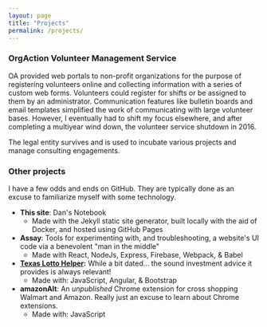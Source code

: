 ```yaml
---
layout: page
title: "Projects"
permalink: /projects/
---
```



### OrgAction Volunteer Management Service
OA provided web portals to non-profit organizations for the purpose of registering volunteers online and collecting information with a series of custom web forms. Volunteers could register for shifts or be assigned to them by an administrator. Communication features like bulletin boards and email templates simplified the work of communicating with large volunteer bases. However, I eventually had to shift my focus elsewhere, and after completing a multiyear wind down, the volunteer service shutdown in 2016.

The legal entity survives and is used to incubate various projects and manage consulting engagements.

### Other projects
I have a few odds and ends on GitHub. They are typically done as an excuse to familiarize myself with some technology.
* **This site**: Dan's Notebook
    * Made with the Jekyll static site generator, built locally with the aid of Docker, and hosted using GitHub Pages
* **Assay**: Tools for experimenting with, and troubleshooting, a website's UI code via a benevolent "man in the middle"
    * Made with React, NodeJs, Express, Firebase, Webpack, & Babel
* **[Texas Lotto Helper](http://www.danmoore.org/texasLottoHelper/dist/lotto.v001.html#/smart)<!-- http only... -->:**  While a bit dated... the sound investment advice it provides is always relevant!
    * Made with: JavaScript, Angular, & Bootstrap
* **amazonAlt**: An _unpublished_ Chrome extension for cross shopping Walmart and Amazon. Really just an excuse to learn about Chrome extensions.
    * Made with: JavaScript

